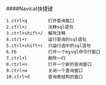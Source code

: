####Navicat快捷键


    1.ctrl+q        打开查询窗口
    2.ctrl+/        注释sql语句
    3.ctrl+shift+/  解除注释
    4.ctrl+r        运行查询的sql语句
    5.ctrl+shift+r  只运行选中的sql语句
    6.F6            打开一个mysql命令行窗口
    7.ctrl+l        删除一行
    8.ctrl+n        打开一个新的查询窗口
    9.ctrl+w        关闭一个查询窗口
    10.ctrl+d       查询表结构的窗口
    